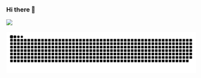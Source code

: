 ### Hi there 👋
![](https://komarev.com/ghpvc/?username=RonxldWilson&color=blue)

<img src="https://raw.githubusercontent.com/ronxldwilson/ronxldwilson/output/snake.svg" alt="Snake animation" />

###

<!--
**RonxldWilson/RonxldWilson** is a ✨ _special_ ✨ repository because its `README.md` (this file) appears on your GitHub profile.

Here are some ideas to get you started:

- 🔭 I’m currently working on ...
- 🌱 I’m currently learning ...
- 👯 I’m looking to collaborate on ...
- 🤔 I’m looking for help with ...
- 💬 Ask me about ...
- 📫 How to reach me: ...
- 😄 Pronouns: ...
- ⚡ Fun fact: ...
-->
